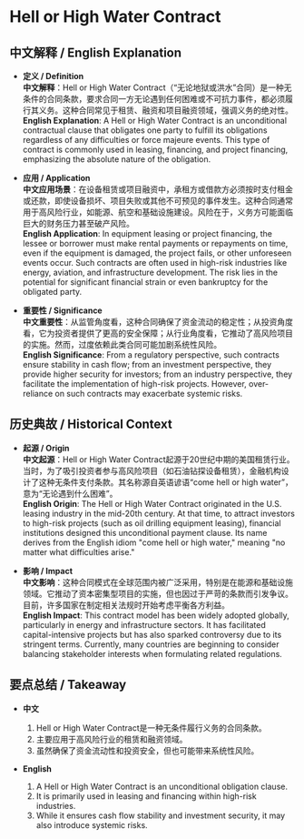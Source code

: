 # Hell or High Water Contract

## 中文解释 / English Explanation

* **定义 / Definition**  
  **中文解释**：Hell or High Water Contract（“无论地狱或洪水”合同）是一种无条件的合同条款，要求合同一方无论遇到任何困难或不可抗力事件，都必须履行其义务。这种合同常见于租赁、融资和项目融资领域，强调义务的绝对性。  
  **English Explanation**: A Hell or High Water Contract is an unconditional contractual clause that obligates one party to fulfill its obligations regardless of any difficulties or force majeure events. This type of contract is commonly used in leasing, financing, and project financing, emphasizing the absolute nature of the obligation.

* **应用 / Application**  
  **中文应用场景**：在设备租赁或项目融资中，承租方或借款方必须按时支付租金或还款，即使设备损坏、项目失败或其他不可预见的事件发生。这种合同通常用于高风险行业，如能源、航空和基础设施建设。风险在于，义务方可能面临巨大的财务压力甚至破产风险。  
  **English Application**: In equipment leasing or project financing, the lessee or borrower must make rental payments or repayments on time, even if the equipment is damaged, the project fails, or other unforeseen events occur. Such contracts are often used in high-risk industries like energy, aviation, and infrastructure development. The risk lies in the potential for significant financial strain or even bankruptcy for the obligated party.

* **重要性 / Significance**  
  **中文重要性**：从监管角度看，这种合同确保了资金流动的稳定性；从投资角度看，它为投资者提供了更高的安全保障；从行业角度看，它推动了高风险项目的实施。然而，过度依赖此类合同可能加剧系统性风险。  
  **English Significance**: From a regulatory perspective, such contracts ensure stability in cash flow; from an investment perspective, they provide higher security for investors; from an industry perspective, they facilitate the implementation of high-risk projects. However, over-reliance on such contracts may exacerbate systemic risks.

## 历史典故 / Historical Context

* **起源 / Origin**  
  **中文起源**：Hell or High Water Contract起源于20世纪中期的美国租赁行业。当时，为了吸引投资者参与高风险项目（如石油钻探设备租赁），金融机构设计了这种无条件支付条款。其名称源自英语谚语“come hell or high water”，意为“无论遇到什么困难”。  
  **English Origin**: The Hell or High Water Contract originated in the U.S. leasing industry in the mid-20th century. At that time, to attract investors to high-risk projects (such as oil drilling equipment leasing), financial institutions designed this unconditional payment clause. Its name derives from the English idiom "come hell or high water," meaning "no matter what difficulties arise."

* **影响 / Impact**  
  **中文影响**：这种合同模式在全球范围内被广泛采用，特别是在能源和基础设施领域。它推动了资本密集型项目的实施，但也因过于严苛的条款而引发争议。目前，许多国家在制定相关法规时开始考虑平衡各方利益。  
  **English Impact**: This contract model has been widely adopted globally, particularly in energy and infrastructure sectors. It has facilitated capital-intensive projects but has also sparked controversy due to its stringent terms. Currently, many countries are beginning to consider balancing stakeholder interests when formulating related regulations.

## 要点总结 / Takeaway

* **中文**  
  1. Hell or High Water Contract是一种无条件履行义务的合同条款。  
  2. 主要应用于高风险行业的租赁和融资领域。  
  3. 虽然确保了资金流动性和投资安全，但也可能带来系统性风险。

* **English**  
  1. A Hell or High Water Contract is an unconditional obligation clause.  
  2. It is primarily used in leasing and financing within high-risk industries.  
  3. While it ensures cash flow stability and investment security, it may also introduce systemic risks.